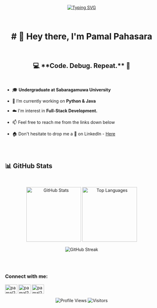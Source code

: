 <!-- Animated Typing Header -->
<p align="center">
  <a href="https://github.com/pamal29">
    <img src="https://readme-typing-svg.herokuapp.com?font=Fira+Code&weight=600&size=28&duration=4000&pause=1000&color=FF2D75&center=true&vCenter=true&width=700&lines=👋+Hi%2C+I'm+Pamal!;🚀+Full+Stack+developer;Thank+You+For+Visiting" alt="Typing SVG" />
  </a>
</p>

<br/>
<h1 align="center">
  # 👋 Hey there, I'm Pamal Pahasara
</h1>

<br/>

<h2 align="center">💻 **Code. Debug. Repeat.** 🚀</h2>
<br/>

<!--Intro start-->

- 🎓 **Undergraduate at Sabaragamuwa University**  

- 🔭 I’m currently working on **Python & Java**

- ☁️ I'm interest in **Full-Stack Development.**

- 📫 Feel free to reach me from the links down below

- 🏠 Don't hesitate to drop me a **👋** on LinkedIn - [Here](https://www.linkedin.com/in/pamal-pahasara-990ba2324)
<!--Intro end-->

<br/>
<br/>

## 📊 GitHub Stats  
<br/>
<p align="center">
  <img src="https://github-readme-stats.vercel.app/api?username=pamal29&show_icons=true&theme=radical" alt="GitHub Stats" height="180" />
  <img src="https://github-readme-stats.vercel.app/api/top-langs/?username=pamal29&layout=compact&theme=radical" alt="Top Languages" height="180" />
</p>
<p align="center">
  <img src="https://github-readme-streak-stats.herokuapp.com/?user=pamal29&theme=radical" alt="GitHub Streak" />
</p>

<br/>
<br/>
<h3 align="left">Connect with me:</h3>
<p align="left">
<a href="https://www.linkedin.com/in/pamal-pahasara-990ba2324" target="blank"><img align="center" src="https://raw.githubusercontent.com/rahuldkjain/github-profile-readme-generator/master/src/images/icons/Social/linked-in-alt.svg" alt="pamal29" height="30" width="40" /></a>
<a href="https://www.facebook.com/pamal.pehesara?mibextid=JRoKGi" target="blank"><img align="center" src="https://raw.githubusercontent.com/rahuldkjain/github-profile-readme-generator/master/src/images/icons/Social/facebook.svg" alt="pamal29" height="30" width="40" /></a>
<a href="https://www.instagram.com/pamal_329?igsh=MXRsZjlvdWtnZDVhcQ==" target="blank"><img align="center" src="https://raw.githubusercontent.com/rahuldkjain/github-profile-readme-generator/master/src/images/icons/Social/instagram.svg" alt="pamal29" height="30" width="40" /></a>
</p>


<p align="center">
  <img src="https://komarev.com/ghpvc/?username=pamal29&label=Profile%20Views&color=blueviolet&style=for-the-badge" alt="Profile Views" />
  <img src="https://img.shields.io/badge/Visitors-∞-brightgreen?style=for-the-badge&logo=github" alt="Visitors" />
</p>
